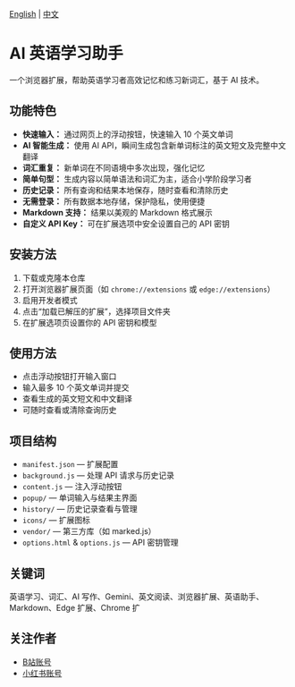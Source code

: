 [English](README.eng.md) | [中文](README.zh.md)
# AI 英语学习助手

一个浏览器扩展，帮助英语学习者高效记忆和练习新词汇，基于 AI 技术。

## 功能特色
- **快速输入：** 通过网页上的浮动按钮，快速输入 10 个英文单词
- **AI 智能生成：** 使用 AI API，瞬间生成包含新单词标注的英文短文及完整中文翻译
- **词汇重复：** 新单词在不同语境中多次出现，强化记忆
- **简单句型：** 生成内容以简单语法和词汇为主，适合小学阶段学习者
- **历史记录：** 所有查询和结果本地保存，随时查看和清除历史
- **无需登录：** 所有数据本地存储，保护隐私，使用便捷
- **Markdown 支持：** 结果以美观的 Markdown 格式展示
- **自定义 API Key：** 可在扩展选项中安全设置自己的 API 密钥

## 安装方法
1. 下载或克隆本仓库
2. 打开浏览器扩展页面（如 `chrome://extensions` 或 `edge://extensions`）
3. 启用开发者模式
4. 点击“加载已解压的扩展”，选择项目文件夹
5. 在扩展选项页设置你的 API 密钥和模型

## 使用方法
- 点击浮动按钮打开输入窗口
- 输入最多 10 个英文单词并提交
- 查看生成的英文短文和中文翻译
- 可随时查看或清除查询历史

## 项目结构
- `manifest.json` — 扩展配置
- `background.js` — 处理 API 请求与历史记录
- `content.js` — 注入浮动按钮
- `popup/` — 单词输入与结果主界面
- `history/` — 历史记录查看与管理
- `icons/` — 扩展图标
- `vendor/` — 第三方库（如 marked.js）
- `options.html` & `options.js` — API 密钥管理

## 关键词
英语学习、词汇、AI 写作、Gemini、英文阅读、浏览器扩展、英语助手、Markdown、Edge 扩展、Chrome 扩


## 关注作者

- [B站账号](https://space.bilibili.com/12732048?spm_id_from=333.1007.0.0)
- [小红书账号](https://www.xiaohongshu.com/user/profile/684ce591000000001d022ce8?tab=note&subTab=note)